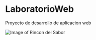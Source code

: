 # LaboratorioWeb

Proyecto de desarrollo de aplicacion web

![Image of Rincon del Sabor](/images/rincon_sabor.png)
